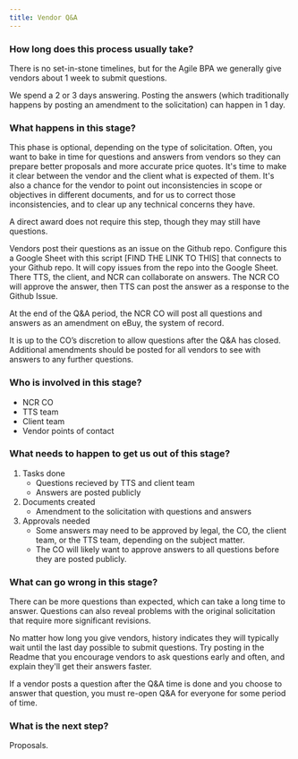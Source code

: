 ```yaml
---
title: Vendor Q&A
---
```


### How long does this process usually take?
There is no set-in-stone timelines, but for the Agile BPA we generally give vendors about 1 week to submit questions.

We spend a 2 or 3 days answering. Posting the answers (which traditionally happens by posting an amendment to the solicitation) can happen in 1 day.

### What happens in this stage?
This phase is optional, depending on the type of solicitation. Often, you want to bake in time for questions and answers from vendors so they can prepare better proposals and more accurate price quotes. It's time to make it clear between the vendor and the client what is expected of them. It's also a chance for the vendor to point out inconsistencies in scope or objectives in different documents, and for us to correct those inconsistencies, and to clear up any technical concerns they have.

A direct award does not require this step, though they may still have questions.

Vendors post their questions as an issue on the Github repo. Configure this a Google Sheet with this script [FIND THE LINK TO THIS] that connects to your Github repo. It will copy issues from the repo into the Google Sheet. There TTS, the client, and NCR can collaborate on answers. The NCR CO will approve the answer, then TTS can post the answer as a response to the Github Issue. 

At the end of the Q&A period, the NCR CO will post all questions and answers as an amendment on eBuy, the system of record.

It is up to the CO’s discretion to allow questions after the Q&A has closed. Additional amendments should be posted for all vendors to see with answers to any further questions.

### Who is involved in this stage? 
- NCR CO
- TTS team
- Client team
- Vendor points of contact

### What needs to happen to get us out of this stage? 
1. Tasks done
	- Questions recieved by TTS and client team
	- Answers are posted publicly 
2. Documents created
	- Amendment to the solicitation with questions and answers
3. Approvals needed
	- Some answers may need to be approved by legal, the CO, the client team, or the TTS team, depending on the subject matter.
	- The CO will likely want to approve answers to all questions before they are posted publicly. 

### What can go wrong in this stage? 
There can be more questions than expected, which can take a long time to answer. Questions can also reveal problems with the original solicitation that require more significant revisions. 

No matter how long you give vendors, history indicates they will typically wait until the last day possible to submit questions. Try posting in the Readme that you encourage vendors to ask questions early and often, and explain they'll get their answers faster.

If a vendor posts a question after the Q&A time is done and you choose to answer that question, you must re-open Q&A for everyone for some period of time. 

### What is the next step?
Proposals.
